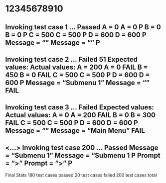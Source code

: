 # 12345678910
Invoking test case 1 … Passed
 A = 0 A = 0 P
 B = 0 B = 0 P
 C = 500 C = 500 P
 D = 600 D = 600 P
 Message = “” Message = “” P
---
Invoking test case 2 … Failed
51
Expected values: Actual values:
 A = 200 A = 0 FAIL
 B = 450 B = 0 FAIL
 C = 500 C = 500 P
 D = 600 D = 600 P
 Message = “Submenu 1” Message = “” FAIL
---
Invoking test case 3 … Failed
Expected values: Actual values:
 A = 0 A = 200 FAIL
 B = 0 B = 300 FAIL
 C = 500 C = 500 P
 D = 600 D = 600 P
 Message = “” Message = “Main Menu” FAIL
---
<…>
Invoking test case 200 … Passed
 Message = “Submenu 1” Message = “Submenu 1 P
 Prompt = “>” Prompt = “>” P
---
Final Stats
180 test cases passed
20 test cases failed
200 test cases total

